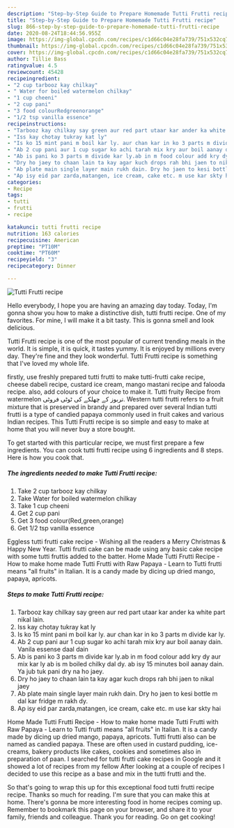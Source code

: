 ```yaml
---
description: "Step-by-Step Guide to Prepare Homemade Tutti Frutti recipe"
title: "Step-by-Step Guide to Prepare Homemade Tutti Frutti recipe"
slug: 866-step-by-step-guide-to-prepare-homemade-tutti-frutti-recipe
date: 2020-08-24T18:44:56.955Z
image: https://img-global.cpcdn.com/recipes/c1d66c04e28fa739/751x532cq70/tutti-frutti-recipe-recipe-main-photo.jpg
thumbnail: https://img-global.cpcdn.com/recipes/c1d66c04e28fa739/751x532cq70/tutti-frutti-recipe-recipe-main-photo.jpg
cover: https://img-global.cpcdn.com/recipes/c1d66c04e28fa739/751x532cq70/tutti-frutti-recipe-recipe-main-photo.jpg
author: Tillie Bass
ratingvalue: 4.5
reviewcount: 45428
recipeingredient:
- "2 cup tarbooz kay chilkay"
- " Water for boiled watermelon chilkay"
- "1 cup cheeni"
- "2 cup pani"
- "3 food colourRedgreenorange"
- "1/2 tsp vanilla essence"
recipeinstructions:
- "Tarbooz kay chilkay say green aur red part utaar kar ander ka white part nikal lain."
- "Iss kay chotay tukray kat ly"
- "Is ko 15 mint pani m boil kar ly. aur chan kar in ko 3 parts m divide kar ly."
- "Ab 2 cup pani aur 1 cup sugar ko achi tarah mix kry aur boil aanay dain. Vanila essense daal dain"
- "Ab is pani ko 3 parts m divide kar ly.ab in m food colour add kry dy aur mix kar ly ab is m boiled chilky dal dy. ab isy 15 minutes boil aanay dain. Ya jub tuk pani dry na ho jaey."
- "Dry ho jaey to chaan lain ta kay agar kuch drops rah bhi jaen to nikal jaey"
- "Ab plate main single layer main rukh dain. Dry ho jaen to kesi bottle m dal kar fridge m rakh dy."
- "Ap isy eid par zarda,matangen, ice cream, cake etc. m use kar skty hai"
categories:
- Recipe
tags:
- tutti
- frutti
- recipe

katakunci: tutti frutti recipe 
nutrition: 163 calories
recipecuisine: American
preptime: "PT10M"
cooktime: "PT60M"
recipeyield: "3"
recipecategory: Dinner

---
```



![Tutti Frutti recipe](https://img-global.cpcdn.com/recipes/c1d66c04e28fa739/751x532cq70/tutti-frutti-recipe-recipe-main-photo.jpg)

Hello everybody, I hope you are having an amazing day today. Today, I'm gonna show you how to make a distinctive dish, tutti frutti recipe. One of my favorites. For mine, I will make it a bit tasty. This is gonna smell and look delicious.

Tutti Frutti recipe is one of the most popular of current trending meals in the world. It is simple, it is quick, it tastes yummy. It is enjoyed by millions every day. They're fine and they look wonderful. Tutti Frutti recipe is something that I've loved my whole life.

firstly, use freshly prepared tutti frutti to make tutti-frutti cake recipe, cheese dabeli recipe, custard ice cream, mango mastani recipe and falooda recipe. also, add colours of your choice to make it. Tutti fruity Recipe from watermelon تربوز کے چھلکے کی ٹوٹی فروٹی. Western tutti frutti refers to a fruit mixture that is preserved in brandy and prepared over several Indian tutti frutti is a type of candied papaya commonly used in fruit cakes and various Indian recipes. This Tutti Frutti recipe is so simple and easy to make at home that you will never buy a store bought.


To get started with this particular recipe, we must first prepare a few ingredients. You can cook tutti frutti recipe using 6 ingredients and 8 steps. Here is how you cook that.

<!--inarticleads1-->

##### The ingredients needed to make Tutti Frutti recipe:

1. Take 2 cup tarbooz kay chilkay
1. Take  Water for boiled watermelon chilkay
1. Take 1 cup cheeni
1. Get 2 cup pani
1. Get 3 food colour(Red,green,orange)
1. Get 1/2 tsp vanilla essence


Eggless tutti frutti cake recipe - Wishing all the readers a Merry Christmas &amp; Happy New Year. Tutti frutti cake can be made using any basic cake recipe with some tutti fruttis added to the batter. Home Made Tutti Frutti Recipe - How to make home made Tutti Frutti with Raw Papaya - Learn to Tutti frutti means &#34;all fruits&#34; in Italian. It is a candy made by dicing up dried mango, papaya, apricots. 

<!--inarticleads2-->

##### Steps to make Tutti Frutti recipe:

1. Tarbooz kay chilkay say green aur red part utaar kar ander ka white part nikal lain.
1. Iss kay chotay tukray kat ly
1. Is ko 15 mint pani m boil kar ly. aur chan kar in ko 3 parts m divide kar ly.
1. Ab 2 cup pani aur 1 cup sugar ko achi tarah mix kry aur boil aanay dain. Vanila essense daal dain
1. Ab is pani ko 3 parts m divide kar ly.ab in m food colour add kry dy aur mix kar ly ab is m boiled chilky dal dy. ab isy 15 minutes boil aanay dain. Ya jub tuk pani dry na ho jaey.
1. Dry ho jaey to chaan lain ta kay agar kuch drops rah bhi jaen to nikal jaey
1. Ab plate main single layer main rukh dain. Dry ho jaen to kesi bottle m dal kar fridge m rakh dy.
1. Ap isy eid par zarda,matangen, ice cream, cake etc. m use kar skty hai


Home Made Tutti Frutti Recipe - How to make home made Tutti Frutti with Raw Papaya - Learn to Tutti frutti means &#34;all fruits&#34; in Italian. It is a candy made by dicing up dried mango, papaya, apricots. Tutti frutti also can be named as candied papaya. These are often used in custard pudding, ice-creams, bakery products like cakes, cookies and sometimes also in preparation of paan. I searched for tutti frutti cake recipes in Google and it showed a lot of recipes from my fellow After looking at a couple of recipes I decided to use this recipe as a base and mix in the tutti frutti and the. 

So that's going to wrap this up for this exceptional food tutti frutti recipe recipe. Thanks so much for reading. I'm sure that you can make this at home. There's gonna be more interesting food in home recipes coming up. Remember to bookmark this page on your browser, and share it to your family, friends and colleague. Thank you for reading. Go on get cooking!

